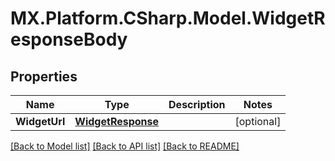 # MX.Platform.CSharp.Model.WidgetResponseBody

## Properties

Name | Type | Description | Notes
------------ | ------------- | ------------- | -------------
**WidgetUrl** | [**WidgetResponse**](WidgetResponse.md) |  | [optional] 

[[Back to Model list]](../README.md#documentation-for-models) [[Back to API list]](../README.md#documentation-for-api-endpoints) [[Back to README]](../README.md)

